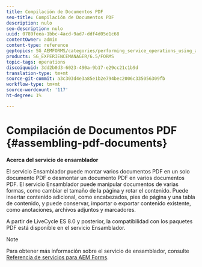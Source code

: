 ```yaml
---
title: Compilación de Documentos PDF
seo-title: Compilación de Documentos PDF
description: nulo
seo-description: nulo
uuid: 0789feea-1bbc-4acd-9ad7-ddf4d05e1c68
contentOwner: admin
content-type: reference
geptopics: SG_AEMFORMS/categories/performing_service_operations_using_apis
products: SG_EXPERIENCEMANAGER/6.5/FORMS
topic-tags: operations
discoiquuid: 3dd2b0d3-6023-490a-9b17-e29cc21c1b9d
translation-type: tm+mt
source-git-commit: a3c303d4e3a85e1b2e794bec2006c335056309fb
workflow-type: tm+mt
source-wordcount: '117'
ht-degree: 1%

---
```



# Compilación de Documentos PDF {#assembling-pdf-documents}

**Acerca del servicio de ensamblador**

El servicio Ensamblador puede montar varios documentos PDF en un solo documento PDF o desmontar un documento PDF en varios documentos PDF. El servicio Ensamblador puede manipular documentos de varias formas, como cambiar el tamaño de la página y rotar el contenido. Puede insertar contenido adicional, como encabezados, pies de página y una tabla de contenido, y puede conservar, importar o exportar contenido existente, como anotaciones, archivos adjuntos y marcadores.

A partir de LiveCycle ES 8.0 y posterior, la compatibilidad con los paquetes PDF está disponible en el servicio Ensamblador.

>[!NOTE]
>
>Para obtener más información sobre el servicio de ensamblador, consulte [Referencia de servicios para AEM Forms](https://www.adobe.com/go/learn_aemforms_services_63).

